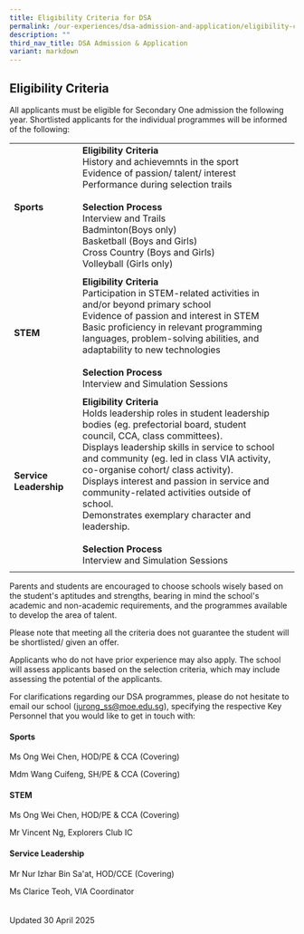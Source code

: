 ```yaml
---
title: Eligibility Criteria for DSA
permalink: /our-experiences/dsa-admission-and-application/eligibility-criteria-dsa/
description: ""
third_nav_title: DSA Admission & Application
variant: markdown
---
```

## **Eligibility Criteria**

All applicants must be eligible for Secondary One admission the following year. Shortlisted applicants for the individual programmes will be informed of the following: 



| |  |  |
| -------- | -------- | -------- |
|**Sports**| **Eligibility Criteria**<br>History and achievemnts in the sport<br>Evidence of passion/ talent/ interest<br>Performance during selection trails <br><br>**Selection Process**<br>Interview and Trails<br>Badminton(Boys only)<br>Basketball (Boys and Girls)<br>Cross Country (Boys and Girls)<br>Volleyball (Girls only)|    |
||||
|**STEM**|**Eligibility Criteria**<br>Participation in STEM-related activities in and/or beyond primary school<br>Evidence of passion and interest in STEM<br>Basic proficiency in relevant programming languages, problem-solving abilities, and adaptability to new technologies<br><br>**Selection Process**<br>Interview and Simulation Sessions ||
||||
|**Service Leadership**|**Eligibility Criteria**<br>Holds leadership roles in student leadership bodies (eg. prefectorial board, student council, CCA, class committees).<br>Displays leadership skills in service to school and community (eg. led in class VIA activity, co-organise cohort/ class activity).<br>Displays interest and passion in service and community-related activities outside of school.<br>Demonstrates exemplary character and leadership.<br><br>**Selection Process**<br>Interview and Simulation Sessions||
||||

Parents and students are encouraged to choose schools wisely based on the student's aptitudes and strengths, bearing in mind the school's academic and non-academic requirements, and the programmes available to develop the area of talent. 

Please note that meeting all the criteria does not guarantee the student will be shortlisted/ given an offer.

Applicants who do not have prior experience may also apply.  The school will assess applicants based on the selection criteria, which may include assessing the potential of the applicants.

For clarifications regarding our DSA programmes, please do not hesitate to email our school (jurong_ss@moe.edu.sg), specifying the respective Key Personnel that you would like to get in touch with: 

#### Sports

Ms Ong Wei Chen, HOD/PE &amp; CCA (Covering)

Mdm Wang Cuifeng, SH/PE &amp; CCA (Covering)

#### STEM	

Ms Ong Wei Chen, HOD/PE &amp; CCA (Covering)

Mr Vincent Ng, Explorers Club IC

#### Service Leadership 	

Mr Nur Izhar Bin Sa'at, HOD/CCE (Covering)

Ms Clarice Teoh, VIA Coordinator
<br>
<br>
<br>
Updated 30 April 2025